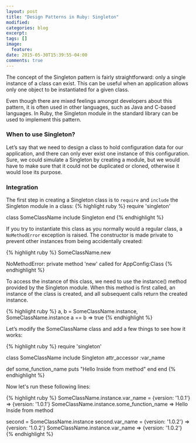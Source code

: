 ```yaml
---
layout: post
title: "Design Patterns in Ruby: Singleton"
modified:
categories: blog
excerpt:
tags: []
image:
  feature:
date: 2015-05-30T15:39:55-04:00
comments: true
---
```

The concept of the Singleton pattern is fairly straightforward: only a single instance of a class can exist.
This can be useful when an application allows only one object to be instantiated for a given class.

Even though there are mixed feelings amongst developers about this pattern, it is often used in other languages, such as Java and C-based languages.
In Ruby, the Singleton module in the standard library can be used to implement this pattern.

### When to use Singleton?
Let’s say that we need to design a class to hold configuration data for our application, and there can only ever exist one instance of this configuration.
Sure, we could simulate a Singleton by creating a module, but we would have to make sure that it could not be duplicated or cloned, otherwise it would lose its purpose.

### Integration
The first step in creating a Singleton class is to ```require``` and ```include``` the Singleton module in a class:
{% highlight ruby %}
require 'singleton'
 
class SomeClassName
  include Singleton
end
{% endhighlight %}

If you try to instantiate this class as you normally would a regular class, a ```NoMethodError``` exception is raised.
The constructor is made private to prevent other instances from being accidentally created:

{% highlight ruby %}
SomeClassName.new

NoMethodError: private method 'new' called for AppConfig:Class
{% endhighlight %}

To access the instance of this class, we need to use the instance() method provided by the Singleton module.
When this method is first called, an instance of the class is created, and all subsequent calls return the created instance.

{% highlight ruby %}
a, b = SomeClassName.instance, SomeClassName.instance
a == b
=> true
{% endhighlight %}

Let’s modify the SomeClassName class and add a few things to see how it works:

{% highlight ruby %}
require 'singleton'
 
class SomeClassName
  include Singleton
  attr_accessor :var_name
   
  def some_function_name
   puts "Hello Inside from method"
  end
end
{% endhighlight %}

Now let's run these following lines:

{% highlight ruby %}
SomeClassName.instance.var_name = {version: '1.0.1'}
=> {version: '1.0.1'}
SomeClassName.instance.some_function_name
=> Hello Inside from method
 
second = SomeClassName.instance
second.var_name = {version: '1.0.2'}
=> {version: '1.0.2'}
SomeClassName.instance.var_name
=> {version: '1.0.2'}
{% endhighlight %}
